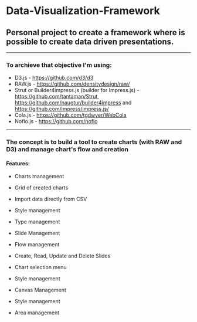 # Data-Visualization-Framework
## Personal project to create a framework where is possible to create data driven presentations.
_____________________________________________________________________________________________
### To archieve that objective I'm using:

* D3.js - https://github.com/d3/d3
* RAW.js - https://github.com/densitydesign/raw/ 
* Strut or Builder4impress.js (builder for Impress.js) - https://github.com/tantaman/Strut, https://github.com/naugtur/builder4impress and https://github.com/impress/impress.js/ 
* Cola.js - https://github.com/tgdwyer/WebCola 
* Noflo.js - https://github.com/noflo

_____________________________________________________________________________________________

### The concept is to build a tool to create charts (with RAW and D3) and manage chart's flow and creation

#### Features:

* Charts management
 * Grid of created charts
 * Import data directly from CSV
 * Style management
 * Type management
  
* Slide Management
 * Flow management
  * Create, Read, Update and Delete Slides
 * Chart selection menu
 * Style management
  
* Canvas Management
 * Style management
 * Area management
  
  
